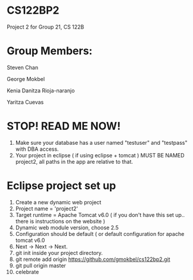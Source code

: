 # CS122BP2
Project 2 for Group 21, CS 122B

# Group Members:
Steven Chan

George Mokbel

Kenia Danitza Rioja-naranjo

Yaritza Cuevas

# STOP! READ ME NOW!
1. Make sure your database has a user named "testuser" and "testpass" with DBA access.
2. Your project in eclipse ( if using eclipse + tomcat ) MUST BE NAMED project2, all paths in the app are relative to that.


# Eclipse project set up
1. Create a new dynamic web project
2. Project name = 'project2'
3. Target runtime = Apache Tomcat v6.0 ( if you don't have this set up.. there is instructions on the website )
4. Dynamic web module version, choose 2.5
5. Configuration should be default ( or default configuration for apache tomcat v6.0
6. Next -> Next -> Next.
7. git init inside your project directory.
8. git remote add origin https://github.com/gmokbel/cs122bp2.git
9. git pull origin master
10. celebrate